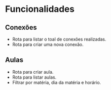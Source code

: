 # Funcionalidades

## Conexões

- Rota para listar o toal de conexões realizadas.
- Rota para criar uma nova conexão.

## Aulas

- Rota para criar aula.
- Rota para listar aulas.
 - Filtrar por matéria, dia da matéria e horário.